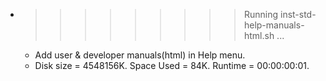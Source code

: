 * >>>>>>>>> Running inst-std-help-manuals-html.sh ...
  * Add user & developer manuals(html) in Help menu.
  * Disk size = 4548156K. Space Used = 84K. Runtime = 00:00:00:01.
